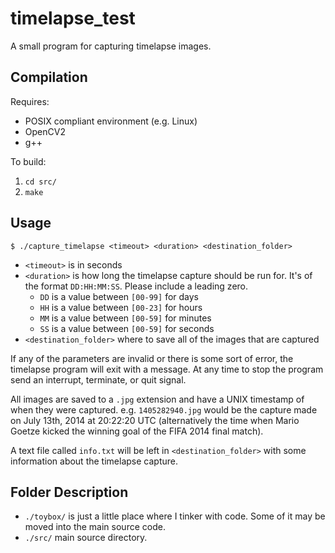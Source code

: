 timelapse_test
==============

A small program for capturing timelapse images.


Compilation
-----------
Requires:
 * POSIX compliant environment (e.g. Linux)
 * OpenCV2
 * g++

To build:
 1. `cd src/`
 2. `make`

Usage
-----
`$ ./capture_timelapse <timeout> <duration> <destination_folder>`

 * `<timeout>` is in seconds
 * `<duration>` is how long the timelapse capture should be run for.  It's of
   the format `DD:HH:MM:SS`.  Please include a leading zero.
    * `DD` is a value between `[00-99]` for days
	* `HH` is a value between `[00-23]` for hours
	* `MM` is a value between `[00-59]` for minutes
	* `SS` is a value between `[00-59]` for seconds
 * `<destination_folder>` where to save all of the images that are captured

If any of the parameters are invalid or there is some sort of error, the
timelapse program will exit with a message.  At any time to stop the program
send an interrupt, terminate, or quit signal.

All images are saved to a `.jpg` extension and have a UNIX timestamp of when
they were captured.  e.g. `1405282940.jpg` would be the capture made on July
13th, 2014 at 20:22:20 UTC (alternatively the time when Mario Goetze kicked the
winning goal of the FIFA 2014 final match).

A text file called `info.txt` will be left in `<destination_folder>` with some
information about the timelapse capture.

Folder Description
------------------
 * `./toybox/` is just a little place where I tinker with code.  Some of it may
   be moved into the main source code.
 * `./src/` main source directory.
